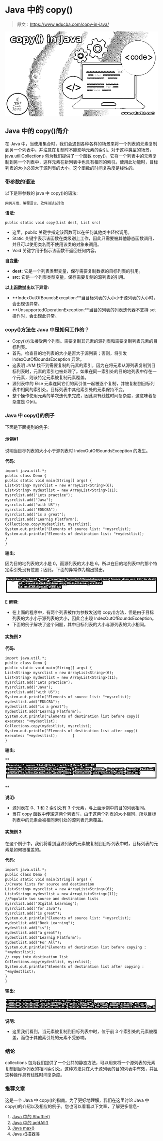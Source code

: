 # Java 中的 copy()

> 原文：<https://www.educba.com/copy-in-java/>

![copy() in Java](img/a19141c2509df1d19b4e8c348a5b3042.png)



## Java 中的 copy()简介

在 Java 中，当使用集合时，我们会遇到各种各样的场景来将一个列表的元素复制到另一个列表中，并注意在复制时不能影响元素的索引。对于这种类型的场景，java.util.Collections 包为我们提供了一个函数 copy()，它将一个列表中的元素复制到另一个列表中，这样元素在新列表中也具有相同的索引。使用此功能时，目标列表的大小必须大于源列表的大小。这个函数的时间复杂度是线性的。

### 带参数的语法

以下是带参数的 java 中 copy()的语法:

<small>网页开发、编程语言、软件测试&其他</small>

**语法:**

```
public static void copy(List dest, List src)
```

*   这里，public 关键字指定该函数可以在任何其他类中轻松调用。
*   Static 关键字表示该函数在类级别上工作，因此只需要被其他静态函数调用，并且可以使用类名而不使用该类的对象来调用。
*   Void 关键字用于指示该函数不返回任何内容。

**自变量:**

*   **dest:** 它是一个列表类型变量，保存需要复制数据的目标列表的引用。
*   **src:** 它是一个列表类型变量，保存需要复制的源列表的引用。

**以上函数抛出以下异常:**

*   **IndexOutOfBoundsException:**当目标列表的大小小于源列表的大小时，会出现该异常。
*   **UnsupportedOperationException:**当目的列表的列表迭代器不支持 set 操作时，会出现此异常。

### copy()方法在 Java 中是如何工作的？

*   Copy()方法接受两个列表。需要复制其元素的源列表和需要复制列表元素的目标列表。
*   首先，检查目的地列表的大小是否大于源列表；否则，将引发 IndexOutOfBoundsException 异常。
*   这表明 JVM 找不到需要复制的元素的索引，因为在将元素从源列表复制到目标列表时，元素的索引也被处理了。如果在同一索引处的目的地列表中存在一个元素，则该特定元素被复制元素覆盖。
*   源列表中的 Else 元素连同它们的索引值一起被逐个复制，并被复制到目标列表中相同的索引处。目标列表中其他索引处的元素保持不变。
*   整个操作使用元素的单次迭代来完成，因此具有线性时间复杂度，这意味着复杂度是 O(n)。

### Java 中 copy()的例子

下面是下面提到的例子:

#### 示例#1

说明当目标列表的大小小于源列表时 IndexOutOfBoundsException 的发生。

**代码:**

```
import java.util.*;
public class Demo {
public static void main(String[] args) {
List<String> mysrclist = new ArrayList<String>(6);
List<String> mydestlist = new ArrayList<String>(11);
mysrclist.add("Lets practice");
mysrclist.add("Java");
mysrclist.add("with US");
mysrclist.add("EDUCBA");
mysrclist.add("is a great");
mysrclist.add("Learnig Platform");
Collections.copy(mydestlist, mysrclist);
System.out.println("Elements of source list: "+mysrclist);
System.out.println("Elements of destination list: "+mydestlist);
}
}
```

**输出:**

因为目的地列表的大小是 0，而源列表的大小是 6，所以在目的地列表中的那个特定索引处没有位置；因此，下面的异常作为输出抛出。

![copy() in java 1](img/5f14b32c6529b9eb4ea294f9b077d32a.png)



E **解释**:

*   在上面的程序中，有两个列表被作为参数发送给 copy()方法，但是由于目标列表的大小小于源列表的大小，因此会出现 IndexOutOfBoundsException。
*   下面的例子解决了这个问题，其中目标列表的大小与源列表的大小相同。

#### 实施例 2

**代码:**

```
import java.util.*;
public class Demo {
public static void main(String[] args) {
List<String> mysrclist = new ArrayList<String>(6);
List<String> mydestlist = new ArrayList<String>(11);
mysrclist.add("Lets practice");
mysrclist.add("Java");
mysrclist.add("with US");
System.out.println("Elements of source list: "+mysrclist);
mydestlist.add("EDUCBA");
mydestlist.add("is a great");
mydestlist.add("Learnig Platform");
System.out.println("Elements of destination list before copy() executes: "+mydestlist);
Collections.copy(mydestlist, mysrclist);
System.out.println("Elements of destination list after copy() executes: "+mydestlist);       }
}
```

**输出:**

**![copy() in java 2](img/e7ce43692b0c04bcaf723c9ad1321563.png)

** 

**说明:**

*   源列表在 0、1 和 2 索引处有 3 个元素，与上面示例中的目的列表相同。
*   当在 copy 函数中传递这两个列表时，由于这两个列表的大小相同，所以目标列表中的元素会被相同索引处的源列表元素覆盖。

#### 实施例 3

在这个例子中，我们将看到当源列表的元素被复制到目标列表中时，目标列表的元素是如何被覆盖的。

**代码:**

```
import java.util.*;
public class Demo {
public static void main(String[] args) {
//Create lists for source and destination
List<String> mysrclist = new ArrayList<String>(6);
List<String> mydestlist = new ArrayList<String>(11);
//Populate two source and destination lists
mysrclist.add("DIgital Learning");
mysrclist.add("for Java");
mysrclist.add("is great");
System.out.println("Elements of source list: "+mysrclist);
mydestlist.add("Book Learning");
mydestlist.add("is");
mydestlist.add("a great");
mydestlist.add("Learnig Platform");
mydestlist.add("For All");
System.out.println("Elements of destination list before copying : "+mydestlist);
// copy into destination list
Collections.copy(mydestlist, mysrclist);
System.out.println("Elements of destination list after copying : "+mydestlist);
}
}
```

**输出:**

![Example 3](img/ca0643e42e9262cf380fc1bd89f7b8e7.png)



**说明:**

*   这里我们看到，当元素被复制到目标列表中时，位于前 3 个索引处的元素被覆盖，而位于其他索引处的元素不受影响。

### 结论

collections 包为我们提供了一个公共的静态方法，可以用来将一个源列表的元素复制到目标列表的相同索引处。这种方法只在大于源列表的目的列表中有效，并且这种操作具有线性时间复杂度。

### 推荐文章

这是一个 Java 中 copy()的指南。为了更好地理解，我们在这里讨论 Java 中 copy()的介绍以及相应的例子。您也可以看看以下文章，了解更多信息–

1.  [Java 中的 Shuffle()](https://www.educba.com/shuffle-in-java/)
2.  [Java 中的 addAll()](https://www.educba.com/addall-in-java/)
3.  [Java max()](https://www.educba.com/java-max/)
4.  [Java 扫描器类](https://www.educba.com/java-scanner-class/)





